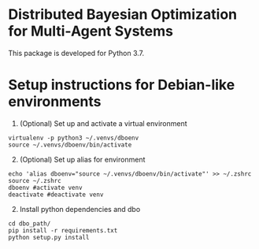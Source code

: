 # Distributed Bayesian Optimization for Multi-Agent Systems

This package is developed for Python 3.7.

# Setup instructions for Debian-like environments

1. (Optional) Set up and activate a virtual environment
```
virtualenv -p python3 ~/.venvs/dboenv
source ~/.venvs/dboenv/bin/activate
```

2. (Optional) Set up alias for environment
```
echo 'alias dboenv="source ~/.venvs/dboenv/bin/activate"' >> ~/.zshrc
source ~/.zshrc  
dboenv #activate venv
deactivate #deactivate venv
```

2. Install python dependencies and dbo
```
cd dbo_path/
pip install -r requirements.txt
python setup.py install
```

